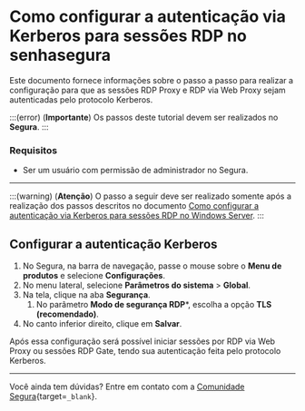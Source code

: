 # Como configurar a autenticação via Kerberos para sessões RDP no senhasegura

Este documento fornece informações sobre o passo a passo para realizar a configuração para que as sessões RDP Proxy e RDP via Web Proxy sejam autenticadas pelo protocolo Kerberos.

:::(error) (**Importante**)
Os passos deste tutorial devem ser realizados no **Segura**.
:::

### Requisitos

* Ser um usuário com permissão de administrador no Segura.

---
:::(warning) (**Atenção**)
O passo a seguir deve ser realizado somente após a realização dos passos descritos no documento [Como configurar a autenticação via Kerberos para sessões RDP no Windows Server](/v4/docs/pt/pam-session-how-to-configure-kerberos-authentication-for-rdp-sessions-on-windows-server).
:::

## Configurar a autenticação Kerberos

1. No Segura, na barra de navegação, passe o mouse sobre o **Menu de produtos** e selecione **Configurações**.
2. No menu lateral, selecione **Parâmetros do sistema** > **Global**.
3. Na tela, clique na aba **Segurança**.
    1. No parâmetro **Modo de segurança RDP***, escolha a opção **TLS (recomendado)**.
4. No canto inferior direito, clique em **Salvar**.

Após essa configuração será possível iniciar sessões por RDP via Web Proxy ou sessões RDP Gate, tendo sua autenticação feita pelo protocolo Kerberos.

---
Você ainda tem dúvidas? Entre em contato com a [Comunidade Segura](https://community.Segura.io/){target=`_blank`}.